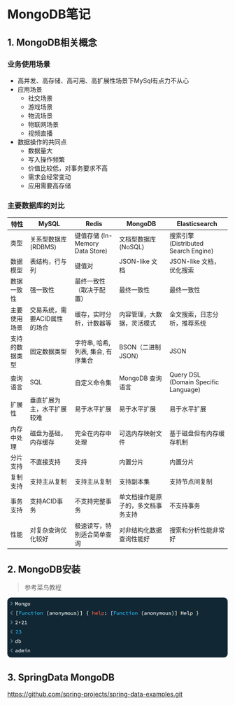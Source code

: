 # MongoDB笔记

## 1. MongoDB相关概念

### 业务使用场景

- 高并发、高存储、高可用、高扩展性场景下MySql有点力不从心
- 应用场景
  - 社交场景
  - 游戏场景
  - 物流场景
  - 物联网场景
  - 视频直播
- 数据操作的共同点
  - 数据量大
  - 写入操作频繁
  - 价值比较低，对事务要求不高
  - 需求会经常变动
  - 应用需要高存储

### 主要数据库的对比

| 特性           | MySQL                        | Redis                              | MongoDB                            | Elasticsearch                        |
| -------------- | ---------------------------- | ---------------------------------- | ---------------------------------- | ------------------------------------ |
| 类型           | 关系型数据库 (RDBMS)         | 键值存储 (In-Memory Data Store)    | 文档型数据库 (NoSQL)               | 搜索引擎 (Distributed Search Engine) |
| 数据模型       | 表结构，行与列               | 键值对                             | JSON-like 文档                     | JSON-like 文档，优化搜索             |
| 数据一致性     | 强一致性                     | 最终一致性（取决于配置）           | 最终一致性                         | 最终一致性                           |
| 主要使用场景   | 交易系统，需要ACID属性的场合 | 缓存，实时分析，计数器等           | 内容管理，大数据，灵活模式         | 全文搜索，日志分析，推荐系统         |
| 支持的数据类型 | 固定数据类型                 | 字符串, 哈希, 列表, 集合, 有序集合 | BSON（二进制JSON）                 | JSON                                 |
| 查询语言       | SQL                          | 自定义命令集                       | MongoDB 查询语言                   | Query DSL (Domain Specific Language) |
| 扩展性         | 垂直扩展为主，水平扩展较难   | 易于水平扩展                       | 易于水平扩展                       | 易于水平扩展                         |
| 内存中处理     | 磁盘为基础，内存缓存         | 完全在内存中处理                   | 可选内存映射文件                   | 基于磁盘但有内存缓存机制             |
| 分片支持       | 不直接支持                   | 支持                               | 内置分片                           | 内置分片                             |
| 复制支持       | 支持主从复制                 | 支持主从复制                       | 支持副本集                         | 支持节点间复制                       |
| 事务支持       | 支持ACID事务                 | 不支持完整事务                     | 单文档操作是原子的，多文档事务支持 | 不支持事务                           |
| 性能           | 对复杂查询优化较好           | 极速读写，特别适合简单查询         | 对非结构化数据查询性能好           | 搜索和分析性能非常好                 |

## 2. MongoDB安装

> 参考菜鸟教程

![局部截取_20241212_184059](images/MongoDB笔记/局部截取_20241212_184059.png)

## 3. SpringData MongoDB

https://github.com/spring-projects/spring-data-examples.git